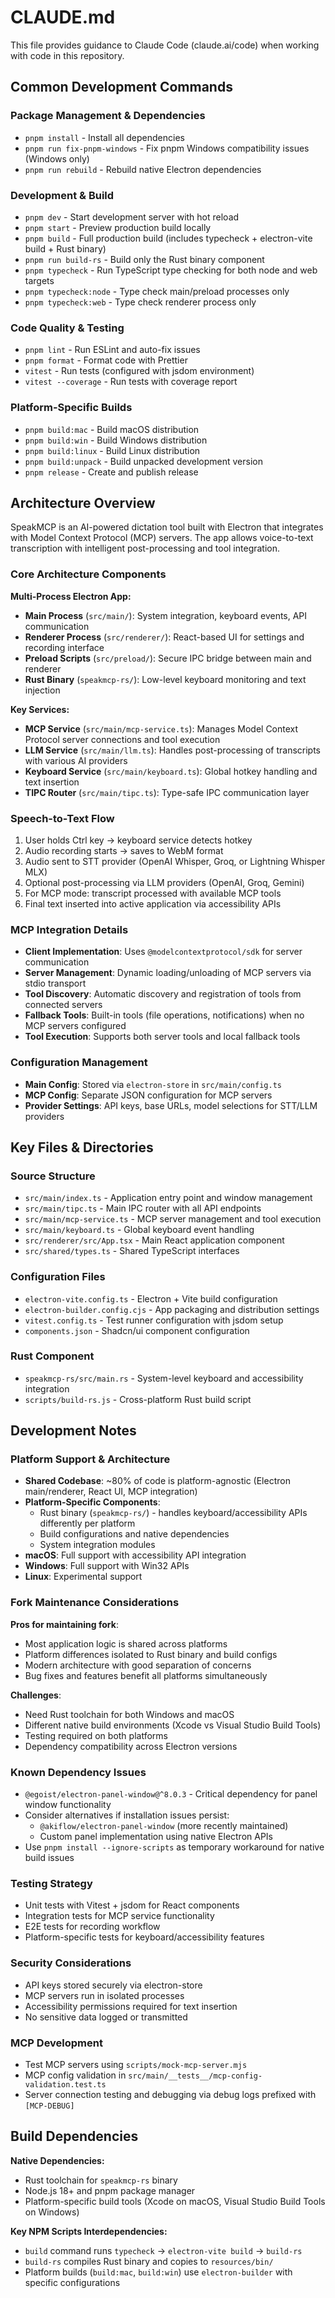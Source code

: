 # CLAUDE.md

This file provides guidance to Claude Code (claude.ai/code) when working with code in this repository.

## Common Development Commands

### Package Management & Dependencies
- `pnpm install` - Install all dependencies
- `pnpm run fix-pnpm-windows` - Fix pnpm Windows compatibility issues (Windows only)
- `pnpm run rebuild` - Rebuild native Electron dependencies

### Development & Build
- `pnpm dev` - Start development server with hot reload
- `pnpm start` - Preview production build locally
- `pnpm build` - Full production build (includes typecheck + electron-vite build + Rust binary)
- `pnpm run build-rs` - Build only the Rust binary component
- `pnpm typecheck` - Run TypeScript type checking for both node and web targets
- `pnpm typecheck:node` - Type check main/preload processes only
- `pnpm typecheck:web` - Type check renderer process only

### Code Quality & Testing
- `pnpm lint` - Run ESLint and auto-fix issues
- `pnpm format` - Format code with Prettier
- `vitest` - Run tests (configured with jsdom environment)
- `vitest --coverage` - Run tests with coverage report

### Platform-Specific Builds
- `pnpm build:mac` - Build macOS distribution
- `pnpm build:win` - Build Windows distribution  
- `pnpm build:linux` - Build Linux distribution
- `pnpm build:unpack` - Build unpacked development version
- `pnpm release` - Create and publish release

## Architecture Overview

SpeakMCP is an AI-powered dictation tool built with Electron that integrates with Model Context Protocol (MCP) servers. The app allows voice-to-text transcription with intelligent post-processing and tool integration.

### Core Architecture Components

**Multi-Process Electron App:**
- **Main Process** (`src/main/`): System integration, keyboard events, API communication
- **Renderer Process** (`src/renderer/`): React-based UI for settings and recording interface  
- **Preload Scripts** (`src/preload/`): Secure IPC bridge between main and renderer
- **Rust Binary** (`speakmcp-rs/`): Low-level keyboard monitoring and text injection

**Key Services:**
- **MCP Service** (`src/main/mcp-service.ts`): Manages Model Context Protocol server connections and tool execution
- **LLM Service** (`src/main/llm.ts`): Handles post-processing of transcripts with various AI providers
- **Keyboard Service** (`src/main/keyboard.ts`): Global hotkey handling and text insertion
- **TIPC Router** (`src/main/tipc.ts`): Type-safe IPC communication layer

### Speech-to-Text Flow
1. User holds Ctrl key → keyboard service detects hotkey
2. Audio recording starts → saves to WebM format
3. Audio sent to STT provider (OpenAI Whisper, Groq, or Lightning Whisper MLX)
4. Optional post-processing via LLM providers (OpenAI, Groq, Gemini)
5. For MCP mode: transcript processed with available MCP tools
6. Final text inserted into active application via accessibility APIs

### MCP Integration Details
- **Client Implementation**: Uses `@modelcontextprotocol/sdk` for server communication
- **Server Management**: Dynamic loading/unloading of MCP servers via stdio transport
- **Tool Discovery**: Automatic discovery and registration of tools from connected servers
- **Fallback Tools**: Built-in tools (file operations, notifications) when no MCP servers configured
- **Tool Execution**: Supports both server tools and local fallback tools

### Configuration Management
- **Main Config**: Stored via `electron-store` in `src/main/config.ts`
- **MCP Config**: Separate JSON configuration for MCP servers
- **Provider Settings**: API keys, base URLs, model selections for STT/LLM providers

## Key Files & Directories

### Source Structure
- `src/main/index.ts` - Application entry point and window management
- `src/main/tipc.ts` - Main IPC router with all API endpoints
- `src/main/mcp-service.ts` - MCP server management and tool execution
- `src/main/keyboard.ts` - Global keyboard event handling
- `src/renderer/src/App.tsx` - Main React application component
- `src/shared/types.ts` - Shared TypeScript interfaces

### Configuration Files
- `electron-vite.config.ts` - Electron + Vite build configuration
- `electron-builder.config.cjs` - App packaging and distribution settings
- `vitest.config.ts` - Test runner configuration with jsdom setup
- `components.json` - Shadcn/ui component configuration

### Rust Component
- `speakmcp-rs/src/main.rs` - System-level keyboard and accessibility integration
- `scripts/build-rs.js` - Cross-platform Rust build script

## Development Notes

### Platform Support & Architecture
- **Shared Codebase**: ~80% of code is platform-agnostic (Electron main/renderer, React UI, MCP integration)
- **Platform-Specific Components**:
  - Rust binary (`speakmcp-rs/`) - handles keyboard/accessibility APIs differently per platform
  - Build configurations and native dependencies
  - System integration modules
- **macOS**: Full support with accessibility API integration
- **Windows**: Full support with Win32 APIs  
- **Linux**: Experimental support

### Fork Maintenance Considerations
**Pros for maintaining fork**:
- Most application logic is shared across platforms
- Platform differences isolated to Rust binary and build configs
- Modern architecture with good separation of concerns
- Bug fixes and features benefit all platforms simultaneously

**Challenges**:
- Need Rust toolchain for both Windows and macOS
- Different native build environments (Xcode vs Visual Studio Build Tools)
- Testing required on both platforms
- Dependency compatibility across Electron versions

### Known Dependency Issues
- `@egoist/electron-panel-window@^8.0.3` - Critical dependency for panel window functionality
- Consider alternatives if installation issues persist:
  - `@akiflow/electron-panel-window` (more recently maintained)
  - Custom panel implementation using native Electron APIs
- Use `pnpm install --ignore-scripts` as temporary workaround for native build issues

### Testing Strategy
- Unit tests with Vitest + jsdom for React components
- Integration tests for MCP service functionality  
- E2E tests for recording workflow
- Platform-specific tests for keyboard/accessibility features

### Security Considerations
- API keys stored securely via electron-store
- MCP servers run in isolated processes
- Accessibility permissions required for text insertion
- No sensitive data logged or transmitted

### MCP Development
- Test MCP servers using `scripts/mock-mcp-server.mjs`
- MCP config validation in `src/main/__tests__/mcp-config-validation.test.ts`
- Server connection testing and debugging via debug logs prefixed with `[MCP-DEBUG]`

## Build Dependencies

**Native Dependencies:**
- Rust toolchain for `speakmcp-rs` binary
- Node.js 18+ and pnpm package manager
- Platform-specific build tools (Xcode on macOS, Visual Studio Build Tools on Windows)

**Key NPM Scripts Interdependencies:**
- `build` command runs `typecheck` → `electron-vite build` → `build-rs`
- `build-rs` compiles Rust binary and copies to `resources/bin/`
- Platform builds (`build:mac`, `build:win`) use `electron-builder` with specific configurations